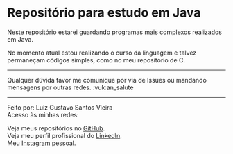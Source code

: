 # Repositório para estudo em Java

Neste repositório estarei guardando programas mais complexos realizados em Java.

No momento atual estou realizando o curso da linguagem e talvez permaneçam códigos simples, como no meu repositório de C.

---

Qualquer dúvida favor me comunique por via de Issues ou mandando mensagens por outras redes. :vulcan_salute

---

 Feito por: Luiz Gustavo Santos Vieira  
 Acesso às minhas redes:

 Veja meus repositórios no [GitHub](https://github.com/LuizVieira11).  
 Veja meu perfil profissional do [LinkedIn](https://www.linkedin.com/in/luiz-gustavo-santos-vieira-b78031260/).  
 Meu [Instagram](https://www.instagram.com/luizsv11/) pessoal.

